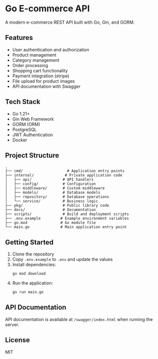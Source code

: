 # Go E-commerce API

A modern e-commerce REST API built with Go, Gin, and GORM.

## Features

- User authentication and authorization
- Product management
- Category management
- Order processing
- Shopping cart functionality
- Payment integration (stripe)
- File upload for product images
- API documentation with Swagger

## Tech Stack

- Go 1.21+
- Gin Web Framework
- GORM (ORM)
- PostgreSQL
- JWT Authentication
- Docker

## Project Structure

```
.
├── cmd/                    # Application entry points
├── internal/              # Private application code
│   ├── api/              # API handlers
│   ├── config/           # Configuration
│   ├── middleware/       # Custom middleware
│   ├── models/           # Database models
│   ├── repository/       # Database operations
│   └── service/          # Business logic
├── pkg/                  # Public library code
├── docs/                 # Documentation
├── scripts/              # Build and deployment scripts
├── .env.example         # Example environment variables
├── go.mod               # Go module file
└── main.go              # Main application entry point
```

## Getting Started

1. Clone the repository
2. Copy `.env.example` to `.env` and update the values
3. Install dependencies:
   ```bash
   go mod download
   ```
4. Run the application:
   ```bash
   go run main.go
   ```

## API Documentation

API documentation is available at `/swagger/index.html` when running the server.

## License

MIT 